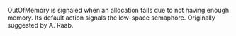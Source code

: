 OutOfMemory is signaled when an allocation fails due to not having enough memory. Its default action signals the low-space semaphore.Originally suggested by A. Raab.